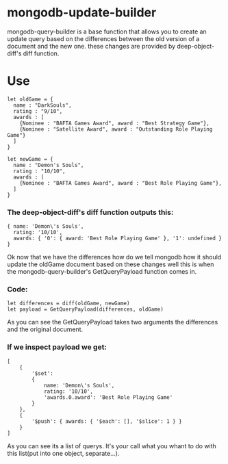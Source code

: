 # mongodb-update-builder
mongodb-query-builder is a base function that allows you to create an update query based on the differences between the old version of a document and the new one. these changes are provided by deep-object-diff's diff function.
# Use
```
let oldGame = {
  name : "DarkSouls",
  rating : "9/10",
  awards : [
    {Nominee : "BAFTA Games Award", award : "Best Strategy Game"},
    {Nominee : "Satellite Award", award : "Outstanding Role Playing Game"}
  ]
}

let newGame = {
  name : "Demon's Souls",
  rating : "10/10",
  awards : [
    {Nominee : "BAFTA Games Award", award : "Best Role Playing Game"},
  ]
}
```
### The deep-object-diff's diff function outputs this:
```
{ name: 'Demon\'s Souls',
  rating: '10/10',
  awards: { '0': { award: 'Best Role Playing Game' }, '1': undefined } }
```
Ok now that we have the differences how do we tell mongodb how it should update the oldGame document based on these changes well this is when the mongodb-query-builder's GetQueryPayload function comes in.
### Code:
```
let differences = diff(oldGame, newGame)
let payload = GetQueryPayload(differences, oldGame)
```
As you can see the GetQueryPayload takes two arguments the differences and the original document.
### If we inspect payload we get:
```
[
    {
        '$set':
        {
            name: 'Demon\'s Souls',
            rating: '10/10',
            'awards.0.award': 'Best Role Playing Game'
        }
    },
    {
        '$push': { awards: { '$each': [], '$slice': 1 } }
    }
]
```
As you can see its a list of querys. It's your call what you whant to do with this list(put into one object, separate...).
